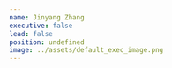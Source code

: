 ```yaml
---
name: Jinyang Zhang
executive: false
lead: false
position: undefined
image: ../assets/default_exec_image.png
---
```

